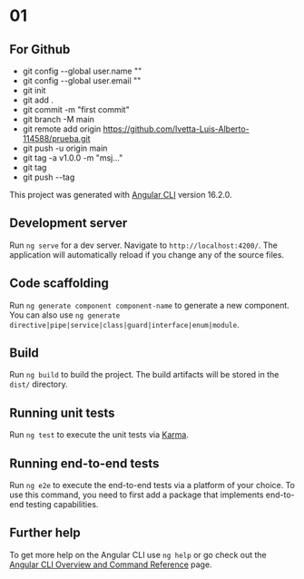 # 01

## For Github 
* git config --global user.name ""
* git config --global user.email ""
* git init
* git add .
* git commit -m "first commit"
* git branch -M main
* git remote add origin https://github.com/Ivetta-Luis-Alberto-114588/prueba.git
* git push -u origin main
* git tag -a v1.0.0 -m "msj..."
* git tag
* git push --tag 

This project was generated with [Angular CLI](https://github.com/angular/angular-cli) version 16.2.0.

## Development server

Run `ng serve` for a dev server. Navigate to `http://localhost:4200/`. The application will automatically reload if you change any of the source files.

## Code scaffolding

Run `ng generate component component-name` to generate a new component. You can also use `ng generate directive|pipe|service|class|guard|interface|enum|module`.

## Build

Run `ng build` to build the project. The build artifacts will be stored in the `dist/` directory.

## Running unit tests

Run `ng test` to execute the unit tests via [Karma](https://karma-runner.github.io).

## Running end-to-end tests

Run `ng e2e` to execute the end-to-end tests via a platform of your choice. To use this command, you need to first add a package that implements end-to-end testing capabilities.

## Further help

To get more help on the Angular CLI use `ng help` or go check out the [Angular CLI Overview and Command Reference](https://angular.io/cli) page.
